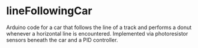 # lineFollowingCar

Arduino code for a car that follows the line of a track and performs a donut whenever a horizontal line is encountered. Implemented via photoresistor sensors beneath the car and a PID controller.

